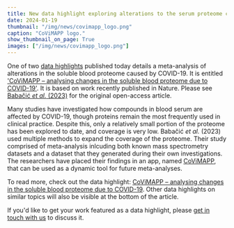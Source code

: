 ```yaml
---
title: New data highlight exploring alterations to the serum proteome caused by COVID-19
date: 2024-01-19
thumbnail: "/img/news/covimapp_logo.png"
caption: "CoViMAPP logo."
show_thumbnail_on_page: True
images: ["/img/news/covimapp_logo.png"]
---
```


One of two [data highlights](/highlights/) published today details a meta-analysis of alterations in the soluble blood proteome caused by COVID-19. It is entitled ['CoViMAPP – analysing changes in the soluble blood proteome due to COVID-19'](/highlights/covimapp/). It is based on work recently published in Nature. Please see [Babačić _et al._ (2023)](https://doi.org/10.1038/s41467-023-41159-z) for the original open-access article.

Many studies have investigated how compounds in blood serum are affected by COVID-19, though proteins remain the most frequently used in clinical practice. Despite this, only a relatively small portion of the proteome has been explored to date, and coverage is very low. Babačić _et al._ (2023) used multiple methods to expand the coverage of the proteome. Their study comprised of meta-analysis inlcuding both known mass spectrometry datasets and a dataset that they generated during their own investigations. The researchers have placed their findings in an app, named [CoViMAPP](https://covimapp.serve.scilifelab.se), that can be used as a dynamic tool for future meta-analyses.

To read more, check out the data highlight: [CoViMAPP – analysing changes in the soluble blood proteome due to COVID-19](/highlights/covimapp/). Other data highlights on similar topics will also be visible at the bottom of the article.

If you'd like to get your work featured as a data highlight, please [get in touch with us](/contact/) to discuss it.
